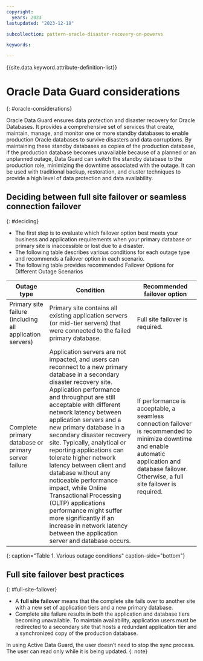 ```yaml
---
copyright:
  years: 2023
lastupdated: "2023-12-18"

subcollection: pattern-oracle-disaster-recovery-on-powervs

keywords:

---
```

{{site.data.keyword.attribute-definition-list}}

# Oracle Data Guard considerations
{: #oracle-considerations}

Oracle Data Guard ensures data protection and disaster recovery for Oracle Databases. It provides a comprehensive set of services that create, maintain, manage, and monitor one or more standby databases to enable production Oracle databases to survive disasters and data corruptions. By maintaining these standby databases as copies of the production database, if the production database becomes unavailable because of a planned or an unplanned outage, Data Guard can switch the standby database to the production role, minimizing the downtime associated with the outage. It can be used with traditional backup, restoration, and cluster techniques to provide a high level of data protection and data availability.

## Deciding between full site failover or seamless connection failover
{: #deciding}

- The first step is to evaluate which failover option best meets your business and application requirements when your primary database or primary site is inaccessible or lost due to a disaster.
- The following table describes various conditions for each outage type and recommends a failover option in each scenario.
- The following table provides recommended Failover Options for Different Outage Scenarios

| Outage type                                    | Condition                                                                                                                                                                                                                                                                                                                                                                                                                                                                                                                                                                                                                                                       | Recommended failover option                                                                                                                                                             |
| -------------------------------------------------------- | ------------------------------------------------------------------------------------------------------------------------------------------------------------------------------------------------------------------------------------------------------------------------------------------------------------------------------------------------------------------------------------------------------------------------------------------------------------------------------------------------------------------------------------------------------------------------------------------------------------------------------------------------------------------------- | ------------------------------------------------------------------------------------------------------------------------------------------------------------------------------------------------- |
| Primary site failure (including all application servers) | Primary site contains all existing application servers (or mid-tier servers) that were connected to the failed primary database.                                                                                                                                                                                                                                                                                                                                                                                                                                                                                                                                          | Full site failover is required.                                                                                                                                                                   |
| Complete primary database or primary server failure      | Application servers are not impacted, and users can reconnect to a new primary database in a secondary disaster recovery site. Application performance and throughput are still acceptable with different network latency between application servers and a new primary database in a secondary disaster recovery site. Typically, analytical or reporting applications can tolerate higher network latency between client and database without any noticeable performance impact, while Online Transactional Processing (OLTP) applications performance might suffer more significantly if an increase in network latency between the application server and database occurs. | If performance is acceptable, a seamless connection failover is recommended to minimize downtime and enable automatic application and database failover. Otherwise, a full site failover is required. |
{: caption="Table 1. Various outage conditions" caption-side="bottom"}

## Full site failover best practices
{: #full-site-failover}

- A **full site failover** means that the complete site fails over to another site with a new set of application tiers and a new primary database.
- Complete site failure results in both the application and database tiers becoming unavailable. To maintain availability, application users must be redirected to a secondary site that hosts a redundant application tier and a synchronized copy of the production database.

In using Active Data Guard, the user doesn’t need to stop the sync process. The user can read only while it is being updated.
{: note}
